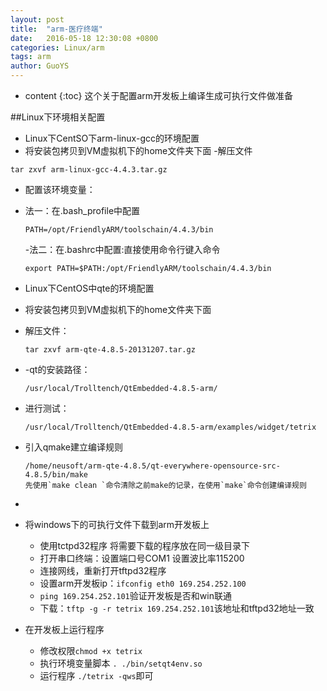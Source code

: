 ```yaml
---
layout: post
title:  "arm-医疗终端"
date:   2016-05-18 12:30:08 +0800
categories: Linux/arm
tags: arm
author: GuoYS
---
```

* content
  {:toc}
  这个关于配置arm开发板上编译生成可执行文件做准备

##Linux下环境相关配置

-	Linux下CentSO下arm-linux-gcc的环境配置
  -	将安装包拷贝到VM虚拟机下的home文件夹下面
    -解压文件

```
tar zxvf arm-linux-gcc-4.4.3.tar.gz
```
-	配置该环境变量：

  -	法一：在.bash_profile中配置 

    `PATH=/opt/FriendlyARM/toolschain/4.4.3/bin`

    -法二：在.bashrc中配置:直接使用命令行键入命令

    `export PATH=$PATH:/opt/FriendlyARM/toolschain/4.4.3/bin`



-	Linux下CentOS中qte的环境配置


-	将安装包拷贝到VM虚拟机下的home文件夹下面

  -	解压文件：

    `tar zxvf arm-qte-4.8.5-20131207.tar.gz`

  -	-qt的安装路径：

    `/usr/local/Trolltench/QtEmbedded-4.8.5-arm/`

  -	进行测试：

    `/usr/local/Trolltench/QtEmbedded-4.8.5-arm/examples/widget/tetrix`

  -	引入qmake建立编译规则

    ```
    /home/neusoft/arm-qte-4.8.5/qt-everywhere-opensource-src-4.8.5/bin/make
    先使用`make clean `命令清除之前make的记录，在使用`make`命令创建编译规则	
    ```

  -	​

    			


- 将windows下的可执行文件下载到arm开发板上
  - 使用tctpd32程序   将需要下载的程序放在同一级目录下
  - 打开串口终端：设置端口号COM1	设置波比率115200
  - 连接网线，重新打开tftpd32程序
  - 设置arm开发板ip：`ifconfig eth0 169.254.252.100`
  - `ping 169.254.252.101`验证开发板是否和win联通
  - 下载：`tftp -g -r tetrix 169.254.252.101`该地址和tftpd32地址一致


- 在开发板上运行程序
  - 修改权限`chmod +x tetrix`
  - 执行环境变量脚本 `. ./bin/setqt4env.so`
  - ​运行程序  `./tetrix -qws`即可

​		